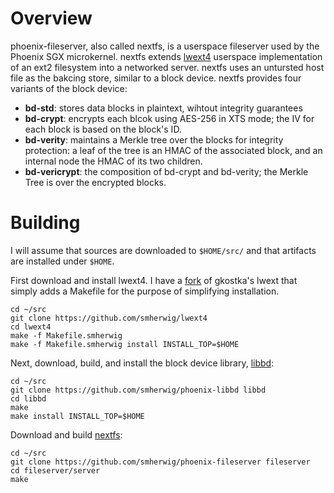 Overview
========
phoenix-fileserver, also called nextfs, is a userspace fileserver used by the Phoenix SGX
microkernel.  nextfs extends
[lwext4](https://github.com/gkostka/lwext4) userspace implementation of an ext2
filesystem into a networked server.  nextfs uses an untursted host file as the
bakcing store, similar to a block device.  nextfs provides four variants of the
block device:

- **bd-std**: stores data blocks in plaintext, wihtout integrity guarantees
- **bd-crypt**: encrypts each blcok using AES-256 in XTS mode; the IV for
each block is based on the block's ID.
- **bd-verity**: maintains a Merkle tree over the blocks for integrity
protection: a leaf of the tree is an HMAC of the associated block, and an
internal node the HMAC of its two children.
- **bd-vericrypt**: the composition of bd-crypt and bd-verity; the Merkle Tree
is over the encrypted blocks.


Building
========
I will assume that sources are downloaded to `$HOME/src/` and that artifacts
are installed under `$HOME`.  

First download and install lwext4.  I have a
[fork](https://github.com/smherwig/lwext4) of gkostka's lwext that simply adds
a Makefile for the purpose of simplifying installation.

```
cd ~/src
git clone https://github.com/smherwig/lwext4
cd lwext4
make -f Makefile.smherwig
make -f Makefile.smherwig install INSTALL_TOP=$HOME
```


Next, download, build, and install the block device library,
[libbd](https://github.com/smherwig/phoenix-libbd):

```
cd ~/src
git clone https://github.com/smherwig/phoenix-libbd libbd
cd libbd
make
make install INSTALL_TOP=$HOME
```

Download and build [nextfs](https://github.com/smherwig/phoenix-fileserver):

```
cd ~/src
git clone https://github.com/smherwig/phoenix-fileserver fileserver
cd fileserver/server
make
```

